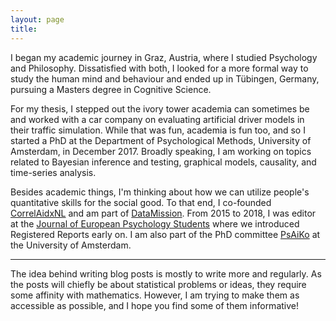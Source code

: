 ```yaml
---
layout: page
title: 
---
```


<!-- <img src="../assets/img/logo.png" width="150" align="left" style="padding: 0px 5px 0px 0px;"> -->
I began my academic journey in Graz, Austria, where I studied Psychology and Philosophy. Dissatisfied with both, I looked for a more formal way to study the human mind and behaviour and ended up in Tübingen, Germany, pursuing a Masters degree in Cognitive Science.

For my thesis, I stepped out the ivory tower academia can sometimes be and worked with a car company on evaluating artificial driver models in their traffic simulation. While that was fun, academia is fun too, and so I started a PhD at the Department of Psychological Methods, University of Amsterdam, in December 2017. Broadly speaking, I am working on topics related to Bayesian inference and testing, graphical models, causality, and time-series analysis.

Besides academic things, I'm thinking about how we can utilize people's quantitative skills for the social good. To that end, I co-founded [CorrelAidxNL](https://correlaid.org/correlaid-x/netherlands/) and am part of [DataMission](http://www.datamission.nl/). From 2015 to 2018, I was editor at the [Journal of European Psychology Students](https://jeps.efpsa.org/) where we introduced Registered Reports early on. I am also part of the PhD committee [PsAiKo](http://psyres.uva.nl/for-staff/psaiko/organization/organization.html) at the University of Amsterdam.

---
The idea behind writing blog posts is mostly to write more and regularly. As the posts will chiefly be about statistical problems or ideas, they require some affinity with mathematics. However, I am trying to make them as accessible as possible, and I hope you find some of them informative!
